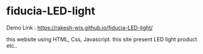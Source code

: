 # fiducia-LED-light

Demo Link : https://rakesh-wis.github.io/fiducia-LED-light/

this website using HTML, Css, Javascript. this site present LED light product etc..
